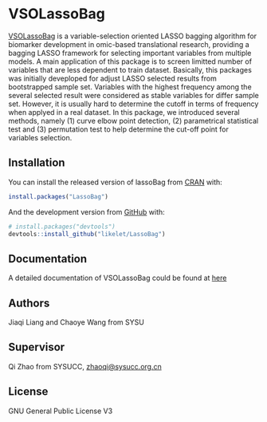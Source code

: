 
<!-- README.md is generated from README.Rmd. Please edit that file -->

# VSOLassoBag

[VSOLassoBag](https://github.com/likelet/LassoBag) is a variable-selection oriented
LASSO bagging algorithm for biomarker development in omic-based translational
research, providing a bagging LASSO framework
for selecting important variables from multiple
models. A main application of this package is to screen limitted number
of variables that are less dependent to train dataset. Basically, this
packages was initially deveploped for adjust LASSO selected results from
bootstrapped sample set. Variables with the highest frequency among the
several selected result were considered as stable variables for differ
sample set. However, it is usually hard to determine the cutoff in terms
of frequency when applyed in a real dataset. In this package, we
introduced several methods, namely (1) curve elbow point
detection, (2) parametrical statistical test and (3) permutation test to
help determine the cut-off point for variables selection.

## Installation

You can install the released version of lassoBag from
[CRAN](https://CRAN.R-project.org) with:

``` r
install.packages("LassoBag")
```

And the development version from [GitHub](https://github.com/) with:

``` r
# install.packages("devtools")
devtools::install_github("likelet/LassoBag")
```

## Documentation

A detailed documentation of VSOLassoBag could be found at [here](https://seqworld.com/LassoBag/)

## Authors

Jiaqi Liang and Chaoye Wang from SYSU

## Supervisor

Qi Zhao from SYSUCC, zhaoqi@sysucc.org.cn

## License 
GNU General Public License V3
